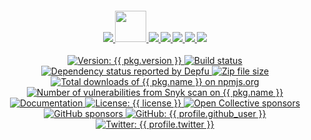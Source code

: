 <div align="center">
  <h4 align="center">
    <a href="{{ website.homepage }}" title="Megabyte Labs homepage" target="_blank">
      <img src="https://gitlab.com/megabyte-labs/assets/-/raw/master/svg/home-solid.svg" />
    </a>
    <a href="{{ website.npm_package }}/{{ pkg.name }}" title="{{ pkg.name }} package on npmjs.org" target="_blank">
      <img height="50" src="https://gitlab.com/megabyte-labs/assets/-/raw/master/svg/npm.svg" />
    </a>
    <a href="{{ repository.group.npm }}/{{ slug }}/-/blob/master/CONTRIBUTING.md" title="Learn about contributing" target="_blank">
      <img src="https://gitlab.com/megabyte-labs/assets/-/raw/master/svg/contributing-solid.svg" />
    </a>
    <a href="{{ profile.patreon }}" title="Support us on Patreon" target="_blank">
      <img src="https://gitlab.com/megabyte-labs/assets/-/raw/master/svg/support-solid.svg" />
    </a>
    <a href="{{ chat_url }}" title="Slack chat room" target="_blank">
      <img src="https://gitlab.com/megabyte-labs/assets/-/raw/master/svg/chat-solid.svg" />
    </a>
    <a href="{{ profile.github }}/npm-{{ slug }}" title="GitHub mirror" target="_blank">
      <img src="https://gitlab.com/megabyte-labs/assets/-/raw/master/svg/github-solid.svg" />
    </a>
    <a href="{{ repository.group.npm }}/{{ slug }}" title="GitLab repository" target="_blank">
      <img src="https://gitlab.com/megabyte-labs/assets/-/raw/master/svg/gitlab-solid.svg" />
    </a>
  </h4>
  <p align="center">
    <a href="{{ website.npm_package }}/{{ pkg.name }}" target="_blank">
      <img alt="Version: {{ pkg.version }}" src="https://img.shields.io/badge/version-{{ pkg.version }}-blue.svg?cacheSeconds=2592000&style={{ badge_style }}" />
    </a>
    <a href="{{ repository.group.npm }}/{{ slug }}/commits/master" title="GitLab CI build status" target="_blank">
      <img alt="Build status" src="{{ repository.group.npm }}/{{ slug }}/badges/master/pipeline.svg">
    </a>
    <a href="{{ website.npm_package }}/{{ pkg.name }}" title="Dependency status reported by Depfu">
      <img alt="Dependency status reported by Depfu" src="https://img.shields.io/depfu/megabyte-labs/npm-{{ slug }}?style={{ badge_style }}&logo=npm" />
    </a>
    <a href="{{ website.npm_package }}/{{ pkg.name }}" title="Zip file size">
      <img alt="Zip file size" src="https://img.shields.io/bundlephobia/minzip/{{ pkg.name }}?style={{ bad_style }}&logo=npm" />
    </a>
    <a href="" title="Total downloads of {{ pkg.name }} on npmjs.org">
      <img alt="Total downloads of {{ pkg.name }} on npmjs.org" src="https://img.shields.io/npm/dt/{{ pkg.name }}?logo=npm&style={{ badge_style }}&logo=npm" />
    </a>
    <a href="{{ website.npm_package }}/{{ pkg.name }}" title="Number of vulnerabilities from Snyk scan on {{ pkg.name }}">
      <img alt="Number of vulnerabilities from Snyk scan on {{ pkg.name }}" src="https://img.shields.io/snyk/vulnerabilities/npm/{{ pkg.name }}?style={{ badge_style }}&logo=npm" />
    </a>
    <a href="{{ website.documentation }}/npm" target="_blank">
      <img alt="Documentation" src="https://img.shields.io/badge/documentation-yes-brightgreen.svg?logo=readthedocs&style={{ badge_style }}" />
    </a>
    <a href="{{ repository.group.npm }}/{{ slug }}/-/raw/master/LICENSE" target="_blank">
      <img alt="License: {{ license }}" src="https://img.shields.io/badge/license-{{ license }}-yellow.svg?style={{ badge_style }}" />
    </a>
    <a href="{{ profile.opencollective }}" title="Support us on Open Collective" target="_blank">
      <img alt="Open Collective sponsors" src="https://img.shields.io/opencollective/sponsors/megabytelabs?logo=data:image/png;base64,iVBORw0KGgoAAAANSUhEUgAAACAAAAAgBAMAAACBVGfHAAAAElBMVEUAAACvzfmFsft4pfD////w+P9tuc5RAAAABHRSTlMAFBERkdVu1AAAAFxJREFUKM9jgAAXIGBAABYXMHBA4yNEXGBAAU2BMz4FIIYTNhtFgRjZPkagFAuyAhGgHAuKAlQBCBtZB4gzQALoDsN0Oobn0L2PEUCoQYgZyOjRQFiJA67IRrEbAJImNwFBySjCAAAAAElFTkSuQmCC&label=Open%20Collective%20sponsors&style={{ badge_style }}" />
    </a>
    <a href="{{ profile.github }}" title="Support us on GitHub" target="_blank">
      <img alt="GitHub sponsors" src="https://img.shields.io/github/sponsors/{{ profile.github_user }}?label=GitHub%20sponsors&logo=github&style={{ badge_style }}" />
    </a>
    <a href="{{ profile.github }}" target="_blank">
      <img alt="GitHub: {{ profile.github_user }}" src="https://img.shields.io/github/followers/{{ profile.github_user }}?style=social" target="_blank" />
    </a>
    <a href="https://twitter.com/{{ profile.twitter }}" target="_blank">
      <img alt="Twitter: {{ profile.twitter }}" src="https://img.shields.io/twitter/url/https/twitter.com/{{ profile.twitter }}.svg?style=social&label=Follow%20%40{{ profile.twitter }}" />
    </a>
  </p>
</div>
